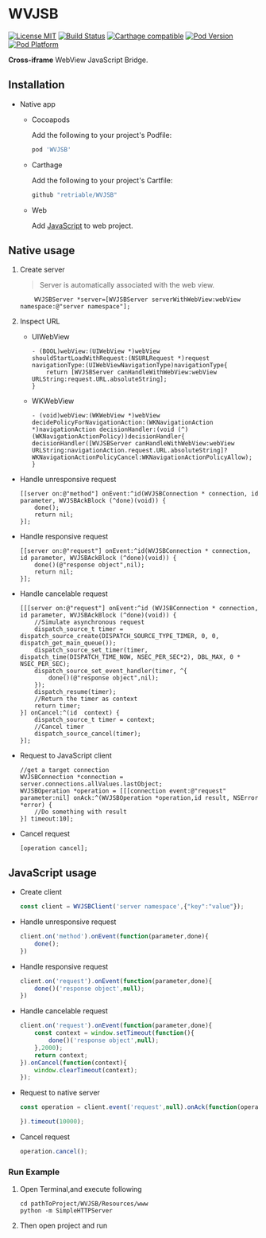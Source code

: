 # WVJSB

[![License MIT](https://img.shields.io/badge/license-MIT-green.svg?style=flat)](https://raw.githubusercontent.com/retriable/WVJSB/master/LICENSE)
[![Build Status](https://img.shields.io/travis/retriable/WVJSB/master.svg?style=flat)](https://travis-ci.org/retriable/WVJSB)
[![Carthage compatible](https://img.shields.io/badge/Carthage-compatible-4BC51D.svg?style=flat)](https://github.com/retriable/WVJSB)
[![Pod Version](https://img.shields.io/cocoapods/v/WVJSB.svg?style=flat)](http://cocoapods.org/pods/WVJSB)
[![Pod Platform](https://img.shields.io/cocoapods/p/WVJSB.svg?style=flat)](http://cocoapods.org/pods/WVJSB)

**Cross-iframe** WebView JavaScript Bridge.

## Installation

* Native app
   * Cocoapods

        Add the following to your project's Podfile:
        ```ruby
        pod 'WVJSB'
        ```

   * Carthage

        Add the following to your project's Cartfile:
        ```ruby
        github "retriable/WVJSB"
        ```
   * Web

        Add [JavaScript](https://raw.githubusercontent.com/retriable/WVJSB/master/WVJSB/Resources/www/scripts/Client.js) to web project.

## Native usage
1. Create server
    > Server is automatically associated with the web view.

    ```obj-c
        WVJSBServer *server=[WVJSBServer serverWithWebView:webView namespace:@"server namespace"];
    ```

2. Inspect URL
   * UIWebView

        ```obj-c
        - (BOOL)webView:(UIWebView *)webView shouldStartLoadWithRequest:(NSURLRequest *)request navigationType:(UIWebViewNavigationType)navigationType{
            return [WVJSBServer canHandleWithWebView:webView URLString:request.URL.absoluteString];
        }
        ```

   * WKWebView

        ```obj-c
        - (void)webView:(WKWebView *)webView decidePolicyForNavigationAction:(WKNavigationAction *)navigationAction decisionHandler:(void (^)(WKNavigationActionPolicy))decisionHandler{
        decisionHandler([WVJSBServer canHandleWithWebView:webView URLString:navigationAction.request.URL.absoluteString]?WKNavigationActionPolicyCancel:WKNavigationActionPolicyAllow);
        }
        ```

*  Handle unresponsive request

    ```obj-c
    [[server on:@"method"] onEvent:^id(WVJSBConnection * connection, id parameter, WVJSBAckBlock (^done)(void)) {
        done();
        return nil;
    }];
    ```

* Handle responsive request

    ```obj-c
    [[server on:@"request"] onEvent:^id(WVJSBConnection * connection, id parameter, WVJSBAckBlock (^done)(void)) {
        done()(@"response object",nil);
        return nil;
    }];
    ```

* Handle cancelable request

    ```obj-c
    [[[server on:@"request"] onEvent:^id (WVJSBConnection * connection, id parameter, WVJSBAckBlock (^done)(void)) {
        //Simulate asynchronous request
        dispatch_source_t timer = dispatch_source_create(DISPATCH_SOURCE_TYPE_TIMER, 0, 0, dispatch_get_main_queue());
        dispatch_source_set_timer(timer, dispatch_time(DISPATCH_TIME_NOW, NSEC_PER_SEC*2), DBL_MAX, 0 * NSEC_PER_SEC);
        dispatch_source_set_event_handler(timer, ^{
            done()(@"response object",nil);
        });
        dispatch_resume(timer);
        //Return the timer as context 
        return timer;
    }] onCancel:^(id  context) {
        dispatch_source_t timer = context;
        //Cancel timer 
        dispatch_source_cancel(timer);
    }];
    ```

* Request to JavaScript client

    ```obj-c
    //get a target connection
    WVJSBConnection *connection =  server.connections.allValues.lastObject;
    WVJSBOperation *operation = [[[connection event:@"request" parameter:nil] onAck:^(WVJSBOperation *operation,id result, NSError *error) {
        //Do something with result
    }] timeout:10];
    ```

* Cancel request

    ```obj-c
    [operation cancel];
    ```

## JavaScript usage

* Create client

    ```js
    const client = WVJSBClient('server namespace',{"key":"value"});
    ```

* Handle unresponsive request

    ```js
    client.on('method').onEvent(function(parameter,done){
        done();
    })
    ```

* Handle responsive request

    ```js
    client.on('request').onEvent(function(parameter,done){
        done()('response object',null);
    })
    ```

* Handle cancelable request

    ```js
    client.on('request').onEvent(function(parameter,done){
        const context = window.setTimeout(function(){
            done()('response object',null);
        },2000);
        return context;
    }).onCancel(function(context){
        window.clearTimeout(context);
    });
    ```

* Request to native server

    ```js
    const operation = client.event('request',null).onAck(function(operation,parameter,error){

    }).timeout(10000);
    ```

* Cancel request

    ```js
    operation.cancel();
    ```

### Run Example

1. Open Terminal,and execute following

    ```shell
    cd pathToProject/WVJSB/Resources/www
    python -m SimpleHTTPServer
    ```

2. Then open project and run
